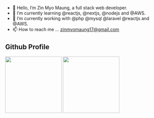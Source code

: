 - 👋 Hello, I’m Zin Myo Maung, a full stack web developer.
- 👀 I’m currently learning @reactjs, @nextjs, @nodejs and @AWS.
- 🌱 I’m currently working with @php @mysql @laravel @reactjs and @AWS.
- 📫 How to reach me ... zinmyomaung17@gmail.com


## Github Profile

<div>
  <img height="180em" src="https://github-readme-stats.vercel.app/api?username=phoelapyae&count_private=true&theme=cobalt&show_icons=true"/>
  <img height="180em" src="https://github-readme-stats.vercel.app/api/top-langs/?username=phoelapyae&layout=compact&langs_count=7&theme=cobalt"/>
</div>


<!---
phoelapyae/phoelapyae is a ✨ special ✨ repository because its `README.md` (this file) appears on your GitHub profile.
You can click the Preview link to take a look at your changes.
--->
